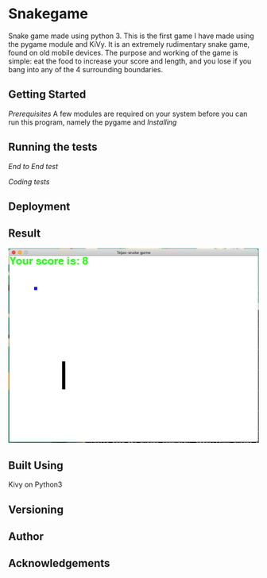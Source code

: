 # Snakegame
Snake game made using python 3. This is the first game I have made using the pygame module and KiVy. It is an extremely rudimentary snake game, found on old mobile devices. The purpose and working of the game is simple: eat the food to increase your score and length, and you lose if you bang into any of the 4 surrounding boundaries.

## Getting Started

_Prerequisites_
A few modules are required on your system before you can run this program, namely the pygame and 
_Installing_

## Running the tests

_End to End test_

_Coding tests_

## Deployment

## Result

![](game_screenshot.png)

## Built Using
Kivy on Python3
## Versioning

## Author

## Acknowledgements


